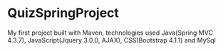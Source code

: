 # QuizSpringProject

My first project built with Maven, technologies used Java(Spring MVC 4.3.7), JavaScript(Jquery 3.0.0, AJAX), CSS(Bootstrap 4.1.1) and MySql
